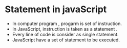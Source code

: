 # Statement in javaScript
- In computer program , progarm is set of instruction.
- In JavaScript, instruction is taken as a statement .
- Every line of code  is consider as  single statement.
- JavaScript have a set of statement to be executed. 

